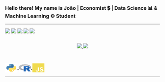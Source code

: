### Hello there! My name is João | Economist 💲 | Data Science 📊 & Machine Learning ⚙️ Student 
------

 
<div> 
  <a href="https://www.linkedin.com/in/jpdarocha98" target="_blank"><img src="https://img.shields.io/badge/-LinkedIn-%230077B5?style=for-the-badge&logo=linkedin&logoColor=white" target="_blank"></a>
 <a href = "mailto:jp.darocha98@gmail.com"><img src="https://img.shields.io/badge/-Gmail-%23333?style=for-the-badge&logo=gmail&logoColor=white" target="_blank"></a>
  <a href="https://discord.gg/669456902714949652" target="_blank"><img src="https://img.shields.io/badge/Discord-7289DA?style=for-the-badge&logo=discord&logoColor=white" target="_blank"></a>
  <a href="https://instagram.com/soojoao" target="_blank"><img src="https://img.shields.io/badge/-Instagram-%23E4405F?style=for-the-badge&logo=instagram&logoColor=white" target="_blank"></a>
 <a href="https://twitter.com/Snake_sempai" target="_blank"><img src="https://img.shields.io/badge/Twitter-1DA1F2?style=for-the-badge&logo=twitter&logoColor=white" target="_blank"></a>
  
</div>
  
##

  <div align="center">
  <a href="https://github.com/jotapeds">
  <img height="150em" src="https://github-readme-stats.vercel.app/api?username=jotapeds&show_icons=true&theme=dracula&include_all_commits=true&count_private=true"/>
  <img height="150em" src="https://github-readme-stats.vercel.app/api/top-langs/?username=jotapeds&layout=compact&langs_count=7&theme=dracula"/>
 
</div>
  
##
  
<div style="display: inline_block"><br>
  <img align="center" alt="jpds-Python" height="30" width="40" src="https://raw.githubusercontent.com/devicons/devicon/master/icons/python/python-original.svg">
  <img align="center" alt="jpds-R" height="30" width="40" src="https://raw.githubusercontent.com/devicons/devicon/master/icons/r/r-original.svg">
  <img align="center" alt="jpds-Js" height="30" width="40" src="https://raw.githubusercontent.com/devicons/devicon/master/icons/javascript/javascript-plain.svg">
 

</div>
  
-------
 
 



